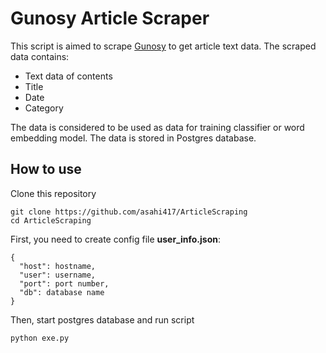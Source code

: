 # Gunosy Article Scraper
This script is aimed to scrape [Gunosy](https://gunosy.com/) to get article text data.
The scraped data contains:

- Text data of contents
- Title
- Date
- Category

The data is considered to be used as data for training classifier or word embedding model.
The data is stored in Postgres database.

## How to use 
Clone this repository
```
git clone https://github.com/asahi417/ArticleScraping
cd ArticleScraping
```

First, you need to create config file **user_info.json**:

```
{
  "host": hostname,
  "user": username,
  "port": port number,
  "db": database name
}
``` 

Then, start postgres database and run script
```
python exe.py
```